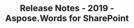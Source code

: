 ﻿---
title: Release Notes - 2019 - Aspose.Words for SharePoint
articleTitle: Release Notes - 2019
linktitle: Release Notes - 2019
description: "Release Notes - 2019 – learn about the latest updates and fixes."
type: docs
weight: 10
url: /sharepoint/release-notes-2019/
---


